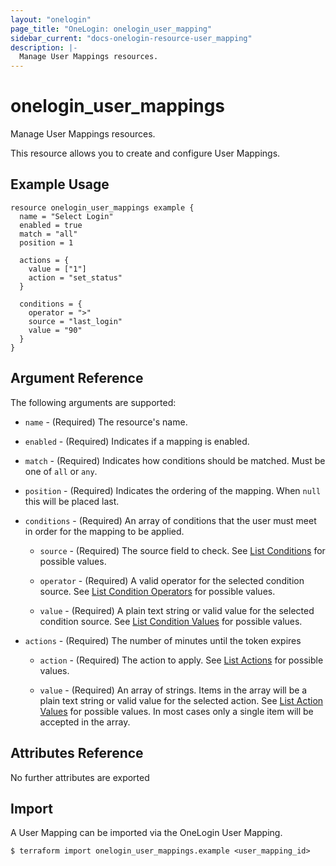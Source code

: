 ```yaml
---
layout: "onelogin"
page_title: "OneLogin: onelogin_user_mapping"
sidebar_current: "docs-onelogin-resource-user_mapping"
description: |-
  Manage User Mappings resources.
---
```


# onelogin_user_mappings

Manage User Mappings resources.

This resource allows you to create and configure User Mappings.

## Example Usage

```hcl
resource onelogin_user_mappings example {
  name = "Select Login"
  enabled = true
  match = "all"
  position = 1

  actions = {
    value = ["1"]
    action = "set_status"
  }

  conditions = {
    operator = ">"
    source = "last_login"
    value = "90"
  }
}
```

## Argument Reference

The following arguments are supported:
* `name` - (Required) The resource's name.

* `enabled` - (Required) Indicates if a mapping is enabled.

* `match` - (Required) Indicates how conditions should be matched. Must be one of `all` or `any`.

* `position` - (Required) Indicates the ordering of the mapping. When `null` this will be placed last.

* `conditions` - (Required) An array of conditions that the user must meet in order for the mapping to be applied.
  * `source` - (Required) The source field to check. See [List Conditions](https://developers.onelogin.com/api-docs/2/user-mappings/list-conditions) for possible values.

  * `operator` - (Required) A valid operator for the selected condition source. See [List Condition Operators](https://developers.onelogin.com/api-docs/2/user-mappings/list-condition-operators) for possible values.

  * `value` - (Required) A plain text string or valid value for the selected condition source. See [List Condition Values](https://developers.onelogin.com/api-docs/2/user-mappings/list-condition-values) for possible values.

* `actions` - (Required) The number of minutes until the token expires
  * `action` - (Required) The action to apply. See [List Actions](https://developers.onelogin.com/api-docs/2/user-mappings/list-conditions) for possible values.

  * `value` - (Required) An array of strings. Items in the array will be a plain text string or valid value for the selected action. See [List Action Values](https://developers.onelogin.com/api-docs/2/user-mappings/list-action-values) for possible values. In most cases only a single item will be accepted in the array.



## Attributes Reference

No further attributes are exported

## Import

A User Mapping can be imported via the OneLogin User Mapping.

```
$ terraform import onelogin_user_mappings.example <user_mapping_id>
```
